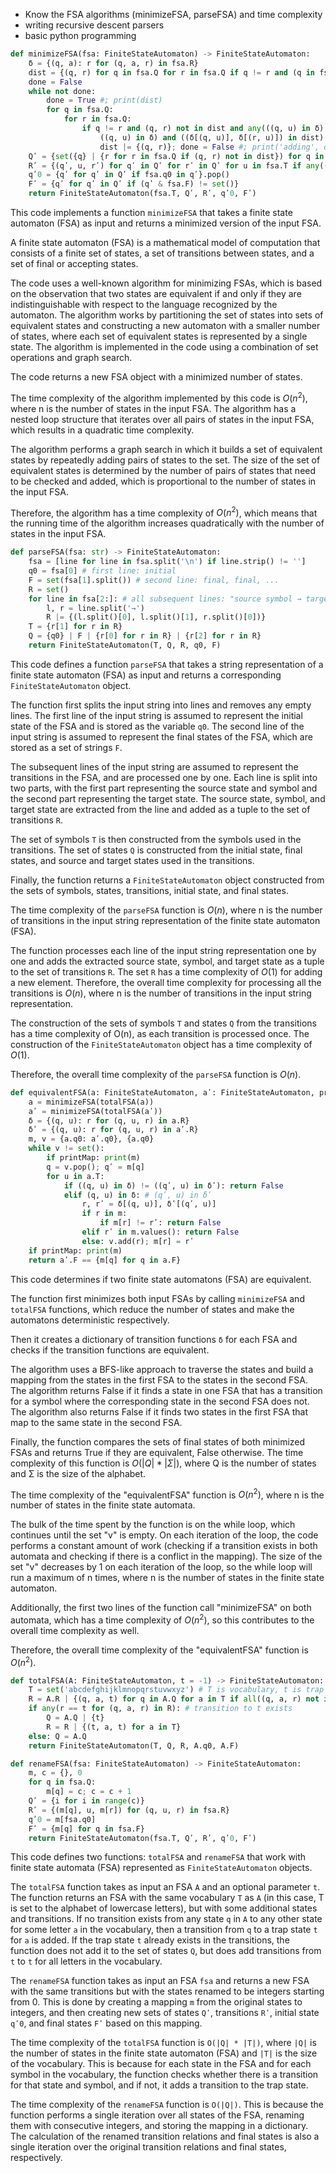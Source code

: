- Know the FSA algorithms (minimizeFSA, parseFSA) and time complexity
- writing recursive descent parsers
- basic python programming

```python
def minimizeFSA(fsa: FiniteStateAutomaton) -> FiniteStateAutomaton:
    δ = {(q, a): r for (q, a, r) in fsa.R}
    dist = {(q, r) for q in fsa.Q for r in fsa.Q if q != r and (q in fsa.F) != (r in fsa.F)}
    done = False
    while not done:
        done = True #; print(dist)
        for q in fsa.Q:
            for r in fsa.Q:
                if q != r and (q, r) not in dist and any(((q, u) in δ) != ((r, u) in δ) or \
                    ((q, u) in δ) and ((δ[(q, u)], δ[(r, u)]) in dist) for u in fsa.T):
                    dist |= {(q, r)}; done = False #; print('adding', q, r)
    Qʹ = {set({q} | {r for r in fsa.Q if (q, r) not in dist}) for q in fsa.Q}
    Rʹ = {(qʹ, u, rʹ) for qʹ in Qʹ for rʹ in Qʹ for u in fsa.T if any((q, u, r) in fsa.R for q in qʹ for r in rʹ)}
    qʹ0 = {qʹ for qʹ in Qʹ if fsa.q0 in qʹ}.pop()
    Fʹ = {qʹ for qʹ in Qʹ if (qʹ & fsa.F) != set()}
    return FiniteStateAutomaton(fsa.T, Qʹ, Rʹ, qʹ0, Fʹ)
```

This code implements a function `minimizeFSA` that takes a finite state automaton (FSA) as input and returns a minimized version of the input FSA.

A finite state automaton (FSA) is a mathematical model of computation that consists of a finite set of states, a set of transitions between states, and a set of final or accepting states.

The code uses a well-known algorithm for minimizing FSAs, which is based on the observation that two states are equivalent if and only if they are indistinguishable with respect to the language recognized by the automaton. The algorithm works by partitioning the set of states into sets of equivalent states and constructing a new automaton with a smaller number of states, where each set of equivalent states is represented by a single state. The algorithm is implemented in the code using a combination of set operations and graph search.

The code returns a new FSA object with a minimized number of states.

The time complexity of the algorithm implemented by this code is $O(n^2)$, where n is the number of states in the input FSA. The algorithm has a nested loop structure that iterates over all pairs of states in the input FSA, which results in a quadratic time complexity.

The algorithm performs a graph search in which it builds a set of equivalent states by repeatedly adding pairs of states to the set. The size of the set of equivalent states is determined by the number of pairs of states that need to be checked and added, which is proportional to the number of states in the input FSA.

Therefore, the algorithm has a time complexity of $O(n^2)$, which means that the running time of the algorithm increases quadratically with the number of states in the input FSA.

```python
def parseFSA(fsa: str) -> FiniteStateAutomaton:
    fsa = [line for line in fsa.split('\n') if line.strip() != '']
    q0 = fsa[0] # first line: initial
    F = set(fsa[1].split()) # second line: final, final, ...
    R = set()
    for line in fsa[2:]: # all subsequent lines: "source symbol → target"
        l, r = line.split('→')
        R |= {(l.split()[0], l.split()[1], r.split()[0])}
    T = {r[1] for r in R}
    Q = {q0} | F | {r[0] for r in R} | {r[2] for r in R}
    return FiniteStateAutomaton(T, Q, R, q0, F)
```
This code defines a function `parseFSA` that takes a string representation of a finite state automaton (FSA) as input and returns a corresponding `FiniteStateAutomaton` object.

The function first splits the input string into lines and removes any empty lines. The first line of the input string is assumed to represent the initial state of the FSA and is stored as the variable `q0`. The second line of the input string is assumed to represent the final states of the FSA, which are stored as a set of strings `F`.

The subsequent lines of the input string are assumed to represent the transitions in the FSA, and are processed one by one. Each line is split into two parts, with the first part representing the source state and symbol and the second part representing the target state. The source state, symbol, and target state are extracted from the line and added as a tuple to the set of transitions `R`.

The set of symbols `T` is then constructed from the symbols used in the transitions. The set of states `Q` is constructed from the initial state, final states, and source and target states used in the transitions.

Finally, the function returns a `FiniteStateAutomaton` object constructed from the sets of symbols, states, transitions, initial state, and final states.

The time complexity of the `parseFSA` function is $O(n),$ where n is the number of transitions in the input string representation of the finite state automaton (FSA).

The function processes each line of the input string representation one by one and adds the extracted source state, symbol, and target state as a tuple to the set of transitions `R`. The set `R` has a time complexity of $O(1)$ for adding a new element. Therefore, the overall time complexity for processing all the transitions is $O(n)$, where n is the number of transitions in the input string representation.

The construction of the sets of symbols `T` and states `Q` from the transitions has a time complexity of O(n), as each transition is processed once. The construction of the `FiniteStateAutomaton` object has a time complexity of $O(1)$.

Therefore, the overall time complexity of the `parseFSA` function is $O(n)$.

```python
def equivalentFSA(a: FiniteStateAutomaton, aʹ: FiniteStateAutomaton, printMap = False) -> bool:
    a = minimizeFSA(totalFSA(a))
    aʹ = minimizeFSA(totalFSA(aʹ))
    δ = {(q, u): r for (q, u, r) in a.R}
    δʹ = {(q, u): r for (q, u, r) in aʹ.R}
    m, v = {a.q0: aʹ.q0}, {a.q0}
    while v != set():
        if printMap: print(m)
        q = v.pop(); qʹ = m[q]
        for u in a.T:
            if ((q, u) in δ) != ((qʹ, u) in δʹ): return False
            elif (q, u) in δ: # (qʹ, u) in δʹ
                r, rʹ = δ[(q, u)], δʹ[(qʹ, u)]
                if r in m:
                    if m[r] != rʹ: return False
                elif rʹ in m.values(): return False
                else: v.add(r); m[r] = rʹ
    if printMap: print(m) 
    return aʹ.F == {m[q] for q in a.F}
```
This code determines if two finite state automatons (FSA) are equivalent.

The function first minimizes both input FSAs by calling `minimizeFSA` and `totalFSA` functions, which reduce the number of states and make the automatons deterministic respectively.

Then it creates a dictionary of transition functions `δ` for each FSA and checks if the transition functions are equivalent.

The algorithm uses a BFS-like approach to traverse the states and build a mapping from the states in the first FSA to the states in the second FSA. The algorithm returns False if it finds a state in one FSA that has a transition for a symbol where the corresponding state in the second FSA does not. The algorithm also returns False if it finds two states in the first FSA that map to the same state in the second FSA.

Finally, the function compares the sets of final states of both minimized FSAs and returns True if they are equivalent, False otherwise. The time complexity of this function is $O(|Q| * |Σ|)$, where Q is the number of states and Σ is the size of the alphabet.

The time complexity of the "equivalentFSA" function is $O(n^2)$, where n is the number of states in the finite state automata.

The bulk of the time spent by the function is on the while loop, which continues until the set "v" is empty. On each iteration of the loop, the code performs a constant amount of work (checking if a transition exists in both automata and checking if there is a conflict in the mapping). The size of the set "v" decreases by 1 on each iteration of the loop, so the while loop will run a maximum of n times, where n is the number of states in the finite state automaton.

Additionally, the first two lines of the function call "minimizeFSA" on both automata, which has a time complexity of $O(n^2)$, so this contributes to the overall time complexity as well.

Therefore, the overall time complexity of the "equivalentFSA" function is $O(n^2)$.

```python
def totalFSA(A: FiniteStateAutomaton, t = -1) -> FiniteStateAutomaton:
    T = set('abcdefghijklmnopqrstuvwxyz') # T is vocabulary, t is trap state
    R = A.R | {(q, a, t) for q in A.Q for a in T if all((q, a, r) not in A.R for r in A.Q)}
    if any(r == t for (q, a, r) in R): # transition to t exists
        Q = A.Q | {t}
        R = R | {(t, a, t) for a in T}
    else: Q = A.Q
    return FiniteStateAutomaton(T, Q, R, A.q0, A.F)

def renameFSA(fsa: FiniteStateAutomaton) -> FiniteStateAutomaton:
    m, c = {}, 0
    for q in fsa.Q:
        m[q] = c; c = c + 1
    Qʹ = {i for i in range(c)}
    Rʹ = {(m[q], u, m[r]) for (q, u, r) in fsa.R}
    qʹ0 = m[fsa.q0]
    Fʹ = {m[q] for q in fsa.F}
    return FiniteStateAutomaton(fsa.T, Qʹ, Rʹ, qʹ0, Fʹ)
```
This code defines two functions: `totalFSA` and `renameFSA` that work with finite state automata (FSA) represented as `FiniteStateAutomaton` objects.

The `totalFSA` function takes as input an FSA `A` and an optional parameter `t`. The function returns an FSA with the same vocabulary `T` as `A` (in this case, T is set to the alphabet of lowercase letters), but with some additional states and transitions. If no transition exists from any state `q` in `A` to any other state for some letter `a` in the vocabulary, then a transition from `q` to a trap state `t` for `a` is added. If the trap state `t` already exists in the transitions, the function does not add it to the set of states `Q`, but does add transitions from `t` to `t` for all letters in the vocabulary.

The `renameFSA` function takes as input an FSA `fsa` and returns a new FSA with the same transitions but with the states renamed to be integers starting from 0. This is done by creating a mapping `m` from the original states to integers, and then creating new sets of states `Qʹ`, transitions `Rʹ`, initial state `qʹ0`, and final states `Fʹ` based on this mapping.

The time complexity of the `totalFSA` function is `O(|Q| * |T|)`, where `|Q|` is the number of states in the finite state automaton (FSA) and `|T|` is the size of the vocabulary. This is because for each state in the FSA and for each symbol in the vocabulary, the function checks whether there is a transition for that state and symbol, and if not, it adds a transition to the trap state.

The time complexity of the `renameFSA` function is `O(|Q|)`. This is because the function performs a single iteration over all states of the FSA, renaming them with consecutive integers, and storing the mapping in a dictionary. The calculation of the renamed transition relations and final states is also a single iteration over the original transition relations and final states, respectively.